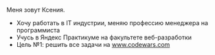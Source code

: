 Меня зовут Ксения. 
- Хочу работать в IT индустрии, меняю профессию менеджера на программиста
- Учусь в Яндекс Практикуме на факультете веб-разработки
- Цель №1: решить все задачи на www.codewars.com 


<!---
belkaksu/belkaksu is a ✨ special ✨ repository because its `README.md` (this file) appears on your GitHub profile.
You can click the Preview link to take a look at your changes.
--->
